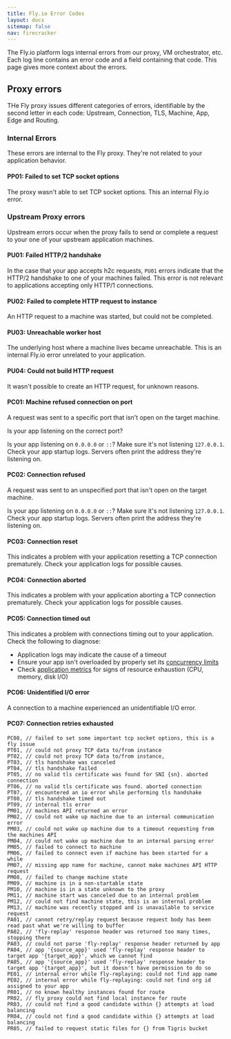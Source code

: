 ```yaml
---
title: Fly.io Error Codes
layout: docs
sitemap: false
nav: firecracker
---
```


The Fly.io platform logs internal errors from our proxy, VM orchestrator, etc. Each log line contains an error code and a field containing that code. This page gives more context about the errors.

## Proxy errors

THe Fly proxy issues different categories of errors, identifiable by the second letter in each code: Upstream, Connection, TLS, Machine, App, Edge and Routing.

### Internal Errors

These errors are internal to the Fly proxy. They're not related to your application behavior.

#### PP01: Failed to set TCP socket options

The proxy wasn't able to set TCP socket options. This an internal Fly.io error.

### Upstream Proxy errors

Upstream errors occur when the proxy fails to send or complete a request to your one of your upstream application machines.

#### PU01: Failed HTTP/2 handshake

In the case that your app accepts h2c requests, `PU01` errors indicate that the HTTP/2 handshake to one of your machines failed. This error is not relevant to applications accepting only HTTP/1 connections.

#### PU02: Failed to complete HTTP request to instance

An HTTP request to a machine was started, but could not be completed.

#### PU03: Unreachable worker host

The underlying host where a machine lives became unreachable. This is an internal Fly.io error unrelated to your application.

#### PU04: Could not build HTTP request

It wasn't possible to create an HTTP request, for unknown reasons.


#### PC01: Machine refused connection on port

A request was sent to a specific port that isn't open on the target machine.

Is your app listening on the correct port?

Is your app listening on `0.0.0.0` or `::`? Make sure it's not listening `127.0.0.1`. Check your app startup logs. Servers often print the address they're listening on.

#### PC02: Connection refused

A request was sent to an unspecified port that isn't open on the target machine.

Is your app listening on `0.0.0.0` or `::`? Make sure it's not listening `127.0.0.1`. Check your app startup logs. Servers often print the address they're listening on.

#### PC03: Connection reset

This indicates a problem with your application resetting a TCP connection prematurely. Check your application logs for possible causes.

#### PC04: Connection aborted

This indicates a problem with your application aborting a TCP connection prematurely. Check your application logs for possible causes.

#### PC05: Connection timed out

This indicates a problem with connections timing out to your application. Check the following to diagnose:

* Application logs may indicate the cause of a timeout
* Ensure your app isn't overloaded by properly set its [concurrency limits](https://fly.io/docs/reference/concurrency/#main-content-start)
* Check [application metrics](https://fly.io/docs/metrics-and-logs/metrics/#managed-grafana) for signs of resource exhaustion (CPU, memory, disk I/O)

#### PC06: Unidentified I/O error

A connection to a machine experienced an unidentifiable I/O error.

#### PC07: Connection retries exhausted


    PC08, // failed to set some important tcp socket options, this is a fly issue
    PT01, // could not proxy TCP data to/from instance
    PT02, // could not proxy TCP data to/from instance,
    PT03, // tls handshake was canceled
    PT04, // tls handshake failed
    PT05, // no valid tls certificate was found for SNI {sn}. aborted connection
    PT06, // no valid tls certificate was found. aborted connection
    PT07, // encountered an io error while performing tls handshake
    PT08, // tls handshake timed out
    PT09, // internal tls error
    PM01, // machines API returned an error
    PM02, // could not wake up machine due to an internal communication error
    PM03, // could not wake up machine due to a timeout requesting from the machines API
    PM04, // could not wake up machine due to an internal parsing error
    PM05, // failed to connect to machine
    PM06, // failed to connect even if machine has been started for a while
    PM07, // missing app name for machine, cannot make machines API HTTP request
    PM08, // failed to change machine state
    PM09, // machine is in a non-startable state
    PM10, // machine is in a state unknown to the proxy
    PM11, // machine start was canceled due to an internal problem
    PM12, // could not find machine state, this is an internal problem
    PM13, // machine was recently stopped and is unavailable to service request
    PA01, // cannot retry/replay request because request body has been read past what we're willing to buffer
    PA02, // 'fly-replay' response header was returned too many times, stopping there
    PA03, // could not parse 'fly-replay' response header returned by app
    PA04, // app '{source_app}' used 'fly-replay' response header to target app '{target_app}', which we cannot find
    PA05, // app '{source_app}' used 'fly-replay' response header to target app '{target_app}', but it doesn't have permission to do so
    PE01, // internal error while fly-replaying: could not find app name
    PE02, // internal error while fly-replaying: could not find org id assigned to your app
    PR01, // no known healthy instances found for route
    PR02, // fly proxy could not find local instance for route
    PR03, // could not find a good candidate within {} attempts at load balancing
    PR04, // could not find a good candidate within {} attempts at load balancing
    PR05, // failed to request static files for {} from Tigris bucket
